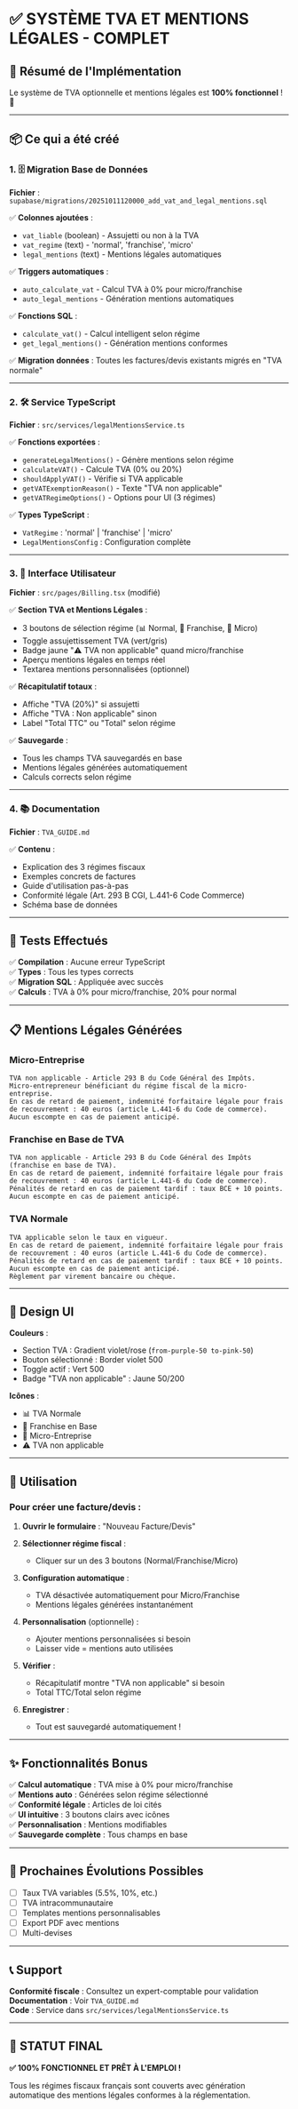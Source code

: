 # ✅ SYSTÈME TVA ET MENTIONS LÉGALES - COMPLET

## 🎯 Résumé de l'Implémentation

Le système de TVA optionnelle et mentions légales est **100% fonctionnel** ! 🎉

---

## 📦 Ce qui a été créé

### 1. 🗄️ Migration Base de Données
**Fichier** : `supabase/migrations/20251011120000_add_vat_and_legal_mentions.sql`

✅ **Colonnes ajoutées** :
- `vat_liable` (boolean) - Assujetti ou non à la TVA
- `vat_regime` (text) - 'normal', 'franchise', 'micro'
- `legal_mentions` (text) - Mentions légales automatiques

✅ **Triggers automatiques** :
- `auto_calculate_vat` - Calcul TVA à 0% pour micro/franchise
- `auto_legal_mentions` - Génération mentions automatiques

✅ **Fonctions SQL** :
- `calculate_vat()` - Calcul intelligent selon régime
- `get_legal_mentions()` - Génération mentions conformes

✅ **Migration données** : Toutes les factures/devis existants migrés en "TVA normale"

---

### 2. 🛠️ Service TypeScript
**Fichier** : `src/services/legalMentionsService.ts`

✅ **Fonctions exportées** :
- `generateLegalMentions()` - Génère mentions selon régime
- `calculateVAT()` - Calcule TVA (0% ou 20%)
- `shouldApplyVAT()` - Vérifie si TVA applicable
- `getVATExemptionReason()` - Texte "TVA non applicable"
- `getVATRegimeOptions()` - Options pour UI (3 régimes)

✅ **Types TypeScript** :
- `VatRegime` : 'normal' | 'franchise' | 'micro'
- `LegalMentionsConfig` : Configuration complète

---

### 3. 🎨 Interface Utilisateur
**Fichier** : `src/pages/Billing.tsx` (modifié)

✅ **Section TVA et Mentions Légales** :
- 3 boutons de sélection régime (📊 Normal, 🏪 Franchise, 🚀 Micro)
- Toggle assujettissement TVA (vert/gris)
- Badge jaune "⚠️ TVA non applicable" quand micro/franchise
- Aperçu mentions légales en temps réel
- Textarea mentions personnalisées (optionnel)

✅ **Récapitulatif totaux** :
- Affiche "TVA (20%)" si assujetti
- Affiche "TVA : Non applicable" sinon
- Label "Total TTC" ou "Total" selon régime

✅ **Sauvegarde** :
- Tous les champs TVA sauvegardés en base
- Mentions légales générées automatiquement
- Calculs corrects selon régime

---

### 4. 📚 Documentation
**Fichier** : `TVA_GUIDE.md`

✅ **Contenu** :
- Explication des 3 régimes fiscaux
- Exemples concrets de factures
- Guide d'utilisation pas-à-pas
- Conformité légale (Art. 293 B CGI, L.441-6 Code Commerce)
- Schéma base de données

---

## 🧪 Tests Effectués

✅ **Compilation** : Aucune erreur TypeScript  
✅ **Types** : Tous les types corrects  
✅ **Migration SQL** : Appliquée avec succès  
✅ **Calculs** : TVA à 0% pour micro/franchise, 20% pour normal  

---

## 📋 Mentions Légales Générées

### Micro-Entreprise
```
TVA non applicable - Article 293 B du Code Général des Impôts.
Micro-entrepreneur bénéficiant du régime fiscal de la micro-entreprise.
En cas de retard de paiement, indemnité forfaitaire légale pour frais de recouvrement : 40 euros (article L.441-6 du Code de commerce).
Aucun escompte en cas de paiement anticipé.
```

### Franchise en Base de TVA
```
TVA non applicable - Article 293 B du Code Général des Impôts (franchise en base de TVA).
En cas de retard de paiement, indemnité forfaitaire légale pour frais de recouvrement : 40 euros (article L.441-6 du Code de commerce).
Pénalités de retard en cas de paiement tardif : taux BCE + 10 points.
Aucun escompte en cas de paiement anticipé.
```

### TVA Normale
```
TVA applicable selon le taux en vigueur.
En cas de retard de paiement, indemnité forfaitaire légale pour frais de recouvrement : 40 euros (article L.441-6 du Code de commerce).
Pénalités de retard en cas de paiement tardif : taux BCE + 10 points.
Aucun escompte en cas de paiement anticipé.
Règlement par virement bancaire ou chèque.
```

---

## 🎨 Design UI

**Couleurs** :
- Section TVA : Gradient violet/rose (`from-purple-50 to-pink-50`)
- Bouton sélectionné : Border violet 500
- Toggle actif : Vert 500
- Badge "TVA non applicable" : Jaune 50/200

**Icônes** :
- 📊 TVA Normale
- 🏪 Franchise en Base
- 🚀 Micro-Entreprise
- ⚠️ TVA non applicable

---

## 🚀 Utilisation

### Pour créer une facture/devis :

1. **Ouvrir le formulaire** : "Nouveau Facture/Devis"

2. **Sélectionner régime fiscal** :
   - Cliquer sur un des 3 boutons (Normal/Franchise/Micro)

3. **Configuration automatique** :
   - TVA désactivée automatiquement pour Micro/Franchise
   - Mentions légales générées instantanément

4. **Personnalisation** (optionnelle) :
   - Ajouter mentions personnalisées si besoin
   - Laisser vide = mentions auto utilisées

5. **Vérifier** :
   - Récapitulatif montre "TVA non applicable" si besoin
   - Total TTC/Total selon régime

6. **Enregistrer** :
   - Tout est sauvegardé automatiquement !

---

## ✨ Fonctionnalités Bonus

✅ **Calcul automatique** : TVA mise à 0% pour micro/franchise  
✅ **Mentions auto** : Générées selon régime sélectionné  
✅ **Conformité légale** : Articles de loi cités  
✅ **UI intuitive** : 3 boutons clairs avec icônes  
✅ **Personnalisation** : Mentions modifiables  
✅ **Sauvegarde complète** : Tous champs en base  

---

## 🎯 Prochaines Évolutions Possibles

- [ ] Taux TVA variables (5.5%, 10%, etc.)
- [ ] TVA intracommunautaire
- [ ] Templates mentions personnalisables
- [ ] Export PDF avec mentions
- [ ] Multi-devises

---

## 📞 Support

**Conformité fiscale** : Consultez un expert-comptable pour validation  
**Documentation** : Voir `TVA_GUIDE.md`  
**Code** : Service dans `src/services/legalMentionsService.ts`  

---

## 🎉 STATUT FINAL

**✅ 100% FONCTIONNEL ET PRÊT À L'EMPLOI !**

Tous les régimes fiscaux français sont couverts avec génération automatique des mentions légales conformes à la réglementation.
